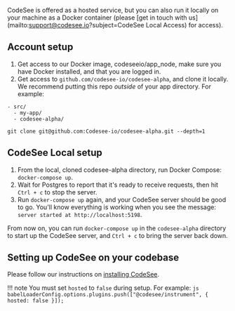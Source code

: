 CodeSee is offered as a hosted service, but you can also run it locally on your machine as a Docker container (please [get in touch with us](mailto:support@codesee.io?subject=CodeSee Local Access) for access).

## Account setup

1. Get access to our Docker image, codeseeio/app_node, make sure you have Docker installed, and that you are logged in.
2. Get access to `github.com/codesee-io/codesee-alpha`, and clone it locally. We recommend putting this repo *outside* of your app directory. For example:
  ```
  - src/
    - my-app/
    - codesee-alpha/
  ```
  ```shell
  git clone git@github.com:Codesee-io/codesee-alpha.git --depth=1
  ```

## CodeSee Local setup

1. From the local, cloned codesee-alpha directory, run Docker Compose: `docker-compose up`.
2. Wait for Postgres to report that it's ready to receive requests, then hit `Ctrl + c` to stop the server.
3. Run `docker-compose up` again, and your CodeSee server should be good to go. You'll know everything is working when you see the message: `server started at http://localhost:5198`.

From now on, you can run `docker-compose up` in the `codesee-alpha` directory to start up the CodeSee server, and `Ctrl + c` to bring the server back down.

## Setting up CodeSee on your codebase

Please follow our instructions on [installing CodeSee](../../install/installation). 

!!! note
    You must set `hosted` to `false` during setup. For example:
    ```js
    babelLoaderConfig.options.plugins.push(["@codesee/instrument", { hosted: false }]);
    ```
